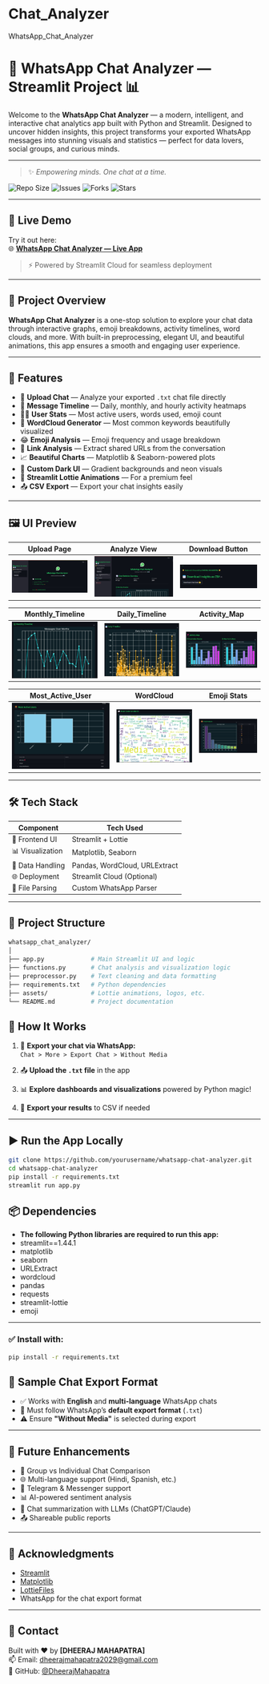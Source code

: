 # Chat_Analyzer
WhatsApp_Chat_Analyzer
# 💬 WhatsApp Chat Analyzer — Streamlit Project 📊

Welcome to the **WhatsApp Chat Analyzer** — a modern, intelligent, and interactive chat analytics app built with Python and Streamlit. Designed to uncover hidden insights, this project transforms your exported WhatsApp messages into stunning visuals and statistics — perfect for data lovers, social groups, and curious minds.

---
> ✨ *Empowering minds. One chat at a time.*

![Repo Size](https://img.shields.io/github/repo-size/DheerajMahapatra/Chat_Analyzer)
![Issues](https://img.shields.io/github/issues/DheerajMahapatra/Chat_Analyzer)
![Forks](https://img.shields.io/github/forks/DheerajMahapatra/Chat_Analyzer?style=social)
![Stars](https://img.shields.io/github/stars/DheerajMahapatra/Chat_Analyzer?style=social)

---
## 🚀 Live Demo

Try it out here:  
🌐 **[WhatsApp Chat Analyzer — Live App](https://dheeraj-whatsapp-chat-analyzer.streamlit.app)**

> ⚡ Powered by Streamlit Cloud for seamless deployment

---
## 📌 Project Overview

**WhatsApp Chat Analyzer** is a one-stop solution to explore your chat data through interactive graphs, emoji breakdowns, activity timelines, word clouds, and more. With built-in preprocessing, elegant UI, and beautiful animations, this app ensures a smooth and engaging user experience.

---

## 🚀 Features

- 📁 **Upload Chat** — Analyze your exported `.txt` chat file directly
- 📅 **Message Timeline** — Daily, monthly, and hourly activity heatmaps
- 🙋‍♂️ **User Stats** — Most active users, words used, emoji count
- 🧠 **WordCloud Generator** — Most common keywords beautifully visualized
- 😂 **Emoji Analysis** — Emoji frequency and usage breakdown
- 🔗 **Link Analysis** — Extract shared URLs from the conversation
- 📈 **Beautiful Charts** — Matplotlib & Seaborn-powered plots
- 🌙 **Custom Dark UI** — Gradient backgrounds and neon visuals
- 🔄 **Streamlit Lottie Animations** — For a premium feel
- 📤 **CSV Export** — Export your chat insights easily

---

## 🖼️ UI Preview

| Upload Page | Analyze View | Download Button | 
|-------------|--------------|-----------------|
| ![](https://raw.githubusercontent.com/DheerajMahapatra/Chat_Analyzer/main/UI/Index.jpg) | ![](https://raw.githubusercontent.com/DheerajMahapatra/Chat_Analyzer/main/UI/Analyze.jpg) |  ![](https://raw.githubusercontent.com/DheerajMahapatra/Chat_Analyzer/main/UI/Download_Button.jpg) |

| Monthly_Timeline | Daily_Timeline | Activity_Map |
|------------------|----------------|--------------|
| ![](https://raw.githubusercontent.com/DheerajMahapatra/Chat_Analyzer/main/UI/Monthly_Timeline.jpg) | ![](https://raw.githubusercontent.com/DheerajMahapatra/Chat_Analyzer/main/UI/Daily_Timeline.jpg) |  ![](https://raw.githubusercontent.com/DheerajMahapatra/Chat_Analyzer/main/UI/Activity_Map.jpg) |

| Most_Active_User | WordCloud | Emoji Stats |
|------------------|-----------|-------------|
| ![](https://raw.githubusercontent.com/DheerajMahapatra/Chat_Analyzer/main/UI/Most_Active_User.jpg) | ![](https://raw.githubusercontent.com/DheerajMahapatra/Chat_Analyzer/main/UI/Most_Common_Words.jpg) |  ![](https://raw.githubusercontent.com/DheerajMahapatra/Chat_Analyzer/main/UI/Emoji_Analyzer.jpg) |

---

## 🛠️ Tech Stack

| Component        | Tech Used              |
|------------------|------------------------|
| 🎨 Frontend UI   | Streamlit + Lottie     |
| 📊 Visualization | Matplotlib, Seaborn    |
| 🧠 Data Handling | Pandas, WordCloud, URLExtract |
| 🌐 Deployment    | Streamlit Cloud (Optional) |
| 💾 File Parsing  | Custom WhatsApp Parser |

---

## 📂 Project Structure

```bash
whatsapp_chat_analyzer/
│
├── app.py             # Main Streamlit UI and logic
├── functions.py       # Chat analysis and visualization logic
├── preprocessor.py    # Text cleaning and data formatting
├── requirements.txt   # Python dependencies
├── assets/            # Lottie animations, logos, etc.
└── README.md          # Project documentation
```

## 🧠 How It Works

1. 📲 **Export your chat via WhatsApp:**  
   `Chat > More > Export Chat > Without Media`

2. 📤 **Upload the `.txt` file** in the app

3. 📊 **Explore dashboards and visualizations** powered by Python magic!

4. 📁 **Export your results** to CSV if needed

---

## ▶️ Run the App Locally

```bash
git clone https://github.com/yourusername/whatsapp-chat-analyzer.git
cd whatsapp-chat-analyzer
pip install -r requirements.txt
streamlit run app.py
```
## 📦 Dependencies

- **The following Python libraries are required to run this app:**
- streamlit==1.44.1
- matplotlib
- seaborn
- URLExtract
- wordcloud
- pandas
- requests
- streamlit-lottie
- emoji
---

### ✅ Install with:

```bash
pip install -r requirements.txt
```

## 💬 Sample Chat Export Format

- ✅ Works with **English** and **multi-language** WhatsApp chats  
- 📄 Must follow WhatsApp’s **default export format** (`.txt`)  
- ⚠️ Ensure **"Without Media"** is selected during export  

---

## 📅 Future Enhancements

- 📌 Group vs Individual Chat Comparison  
- 🌐 Multi-language support (Hindi, Spanish, etc.)  
- 📲 Telegram & Messenger support  
- 📊 AI-powered sentiment analysis  
- 📝 Chat summarization with LLMs (ChatGPT/Claude)  
- 📤 Shareable public reports  

---

## 🙌 Acknowledgments

- [Streamlit](https://streamlit.io/)
- [Matplotlib](https://matplotlib.org/)
- [LottieFiles](https://lottiefiles.com/)
- WhatsApp for the chat export format

---

## 📧 Contact

Built with ❤️ by **[DHEERAJ MAHAPATRA]**  
📫 Email: dheerajmahapatra2029@gmail.com  
🔗 GitHub: [@DheerajMahapatra](https://github.com/DheerajMahapatra)
